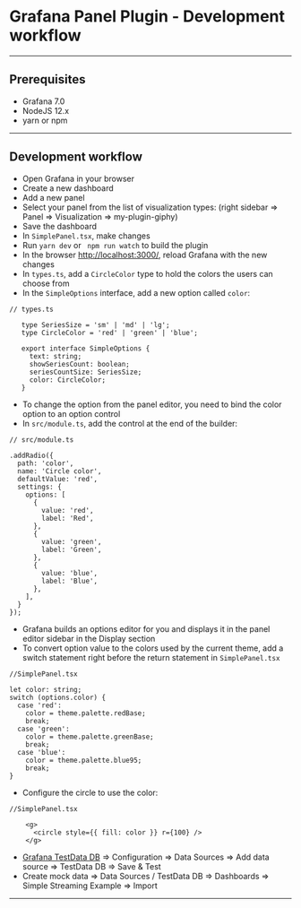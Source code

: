 # Grafana Panel Plugin - Development workflow

-------------------


## Prerequisites
- Grafana 7.0
- NodeJS 12.x
- yarn or npm

-------------------

## Development workflow

- Open Grafana in your browser
- Create a new dashboard
- Add a new panel
- Select your panel from the list of visualization types:
    (right sidebar => Panel => Visualization => my-plugin-giphy)
- Save the dashboard
- In ```SimplePanel.tsx```, make changes
- Run ```yarn dev``` or ``` npm run watch``` to build the plugin
- In the browser [http://localhost:3000/](http://localhost:3000/), 
    reload Grafana with the new changes
- In ```types.ts```, add a ```CircleColor``` type to hold the colors the users can choose from
- In the ```SimpleOptions``` interface, add a new option called ```color```:

``` 
// types.ts

   type SeriesSize = 'sm' | 'md' | 'lg';
   type CircleColor = 'red' | 'green' | 'blue';
   
   export interface SimpleOptions {
     text: string;
     showSeriesCount: boolean;
     seriesCountSize: SeriesSize;
     color: CircleColor;
   }
```

- To change the option from the panel editor, you need to bind the color option to an option control
- In ```src/module.ts```, add the control at the end of the builder:

```
// src/module.ts

.addRadio({
  path: 'color',
  name: 'Circle color',
  defaultValue: 'red',
  settings: {
    options: [
      {
        value: 'red',
        label: 'Red',
      },
      {
        value: 'green',
        label: 'Green',
      },
      {
        value: 'blue',
        label: 'Blue',
      },
    ],
  }
});
```

- Grafana builds an options editor for you and displays it 
    in the panel editor sidebar in the Display section
- To convert option value to the colors used by the current theme, 
    add a switch statement right before the return statement in ```SimplePanel.tsx```
    
``` 
//SimplePanel.tsx

let color: string;
switch (options.color) {
  case 'red':
    color = theme.palette.redBase;
    break;
  case 'green':
    color = theme.palette.greenBase;
    break;
  case 'blue':
    color = theme.palette.blue95;
    break;
}
```

- Configure the circle to use the color:

``` 
//SimplePanel.tsx

    <g>
      <circle style={{ fill: color }} r={100} />
    </g>

```

- [Grafana TestData DB](https://grafana.com/docs/grafana/latest/datasources/testdata/) => 
    Configuration => Data Sources => Add data source => TestData DB => Save & Test 
- Create mock data => Data Sources / TestData DB => Dashboards => Simple Streaming Example => Import


-------------------
